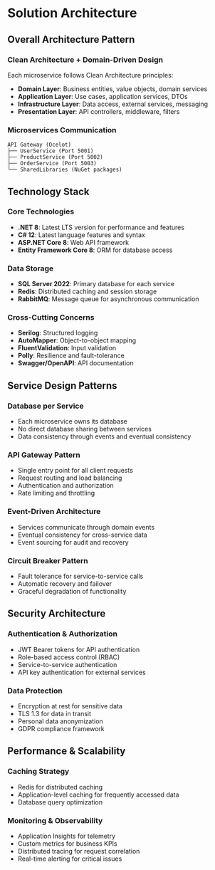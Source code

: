 # Solution Architecture

## Overall Architecture Pattern

### Clean Architecture + Domain-Driven Design
Each microservice follows Clean Architecture principles:
- **Domain Layer**: Business entities, value objects, domain services
- **Application Layer**: Use cases, application services, DTOs
- **Infrastructure Layer**: Data access, external services, messaging
- **Presentation Layer**: API controllers, middleware, filters

### Microservices Communication
```
API Gateway (Ocelot)
├── UserService (Port 5001)
├── ProductService (Port 5002)
├── OrderService (Port 5003)
└── SharedLibraries (NuGet packages)
```

## Technology Stack

### Core Technologies
- **.NET 8**: Latest LTS version for performance and features
- **C# 12**: Latest language features and syntax
- **ASP.NET Core 8**: Web API framework
- **Entity Framework Core 8**: ORM for database access

### Data Storage
- **SQL Server 2022**: Primary database for each service
- **Redis**: Distributed caching and session storage
- **RabbitMQ**: Message queue for asynchronous communication

### Cross-Cutting Concerns
- **Serilog**: Structured logging
- **AutoMapper**: Object-to-object mapping
- **FluentValidation**: Input validation
- **Polly**: Resilience and fault-tolerance
- **Swagger/OpenAPI**: API documentation

## Service Design Patterns

### Database per Service
- Each microservice owns its database
- No direct database sharing between services
- Data consistency through events and eventual consistency

### API Gateway Pattern
- Single entry point for all client requests
- Request routing and load balancing
- Authentication and authorization
- Rate limiting and throttling

### Event-Driven Architecture
- Services communicate through domain events
- Eventual consistency for cross-service data
- Event sourcing for audit and recovery

### Circuit Breaker Pattern
- Fault tolerance for service-to-service calls
- Automatic recovery and failover
- Graceful degradation of functionality

## Security Architecture

### Authentication & Authorization
- JWT Bearer tokens for API authentication
- Role-based access control (RBAC)
- Service-to-service authentication
- API key authentication for external services

### Data Protection
- Encryption at rest for sensitive data
- TLS 1.3 for data in transit
- Personal data anonymization
- GDPR compliance framework

## Performance & Scalability

### Caching Strategy
- Redis for distributed caching
- Application-level caching for frequently accessed data
- Database query optimization

### Monitoring & Observability
- Application Insights for telemetry
- Custom metrics for business KPIs
- Distributed tracing for request correlation
- Real-time alerting for critical issues